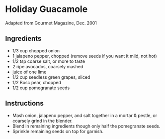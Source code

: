 # Holiday Guacamole

Adapted from Gourmet Magazine, Dec. 2001

## Ingredients

* 1/3 cup chopped onion
* 1 jalapeno pepper, chopped (remove seeds if you want it mild, not hot)
* 1/2 tsp coarse salt, or more to taste
* 2 ripe avocados, coarsely mashed
* juice of one lime
* 1/2 cup seedless green grapes, sliced
* 1/2 Bosc pear, chopped
* 1/2 cup pomegranate seeds

## Instructions

* Mash onion, jalapeno pepper, and salt together in a mortar & pestle, or coarsely grind in the blender.
* Blend in remaining ingredients though only half the pomegranate seeds.
* Sprinkle remaining seeds on top for garnish.
